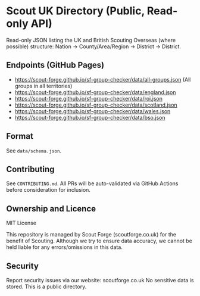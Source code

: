 # Scout UK Directory (Public, Read-only API)

Read-only JSON listing the UK and British Scouting Overseas (where possible) structure:
Nation → County/Area/Region → District → District.

## Endpoints (GitHub Pages)
- https://scout-forge.github.io/sf-group-checker/data/all-groups.json (All groups in all territories)
- https://scout-forge.github.io/sf-group-checker/data/england.json
- https://scout-forge.github.io/sf-group-checker/data/roi.json
- https://scout-forge.github.io/sf-group-checker/data/scotland.json
- https://scout-forge.github.io/sf-group-checker/data/wales.json
- https://scout-forge.github.io/sf-group-checker/data/bso.json

## Format
See `data/schema.json`.

## Contributing
See `CONTRIBUTING.md`. All PRs will be auto-validated via GitHub Actions before consideration for inclusion.

## Ownership and Licence
MIT License

This repository is managed by Scout Forge (scoutforge.co.uk) for the benefit of Scouting. Although we try to ensure data accuracy, we cannot be held liable for any errors/omissions in this data.

## Security
Report security issues via our website: scoutforge.co.uk
No sensitive data is stored. This is a public directory.
